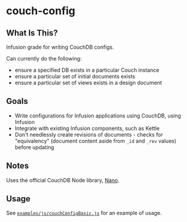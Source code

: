 # couch-config

## What Is This?

Infusion grade for writing CouchDB configs.

Can currently do the following:
* ensure a specified DB exists in a particular Couch instance
* ensure a particular set of initial documents exists
* ensure a particular set of views exists in a design document

## Goals

* Write configurations for Infusion applications using CouchDB, using Infusion
* Integrate with existing Infusion components, such as Kettle
* Don't needlessly create revisions of documents - checks for "equivalency" (document content aside from `_id` and `_rev` values) before updating

## Notes

Uses the official CouchDB Node library, [Nano](https://github.com/apache/couchdb-nano).

## Usage

See [`examples/js/couchConfigBasic.js`](examples/js/couchConfigBasic.js) for an example of usage.
